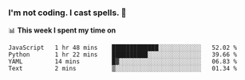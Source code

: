 ### I'm not coding. I cast spells. 🎩

📊 **This week I spent my time on**
<!--START_SECTION:waka-->
```text
JavaScript   1 hr 48 mins    █████████████░░░░░░░░░░░░   52.02 % 
Python       1 hr 22 mins    ██████████░░░░░░░░░░░░░░░   39.66 % 
YAML         14 mins         █▓░░░░░░░░░░░░░░░░░░░░░░░   06.83 % 
Text         2 mins          ▒░░░░░░░░░░░░░░░░░░░░░░░░   01.34 % 
```
<!--END_SECTION:waka-->
